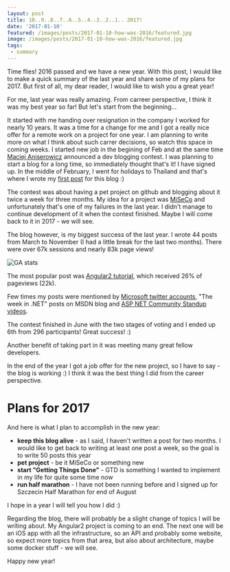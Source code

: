 ```yaml
---
layout: post
title: 10..9..8..7..6..5..4..3..2..1.. 2017! 
date: '2017-01-10'
featured: /images/posts/2017-01-10-how-was-2016/featured.jpg
image: /images/posts/2017-01-10-how-was-2016/featured.jpg
tags: 
 - summary
---
```

Time flies! 2016 passed and we have a new year. With this post, I would like to make a quick summary of the last year and share some of my plans for 2017. But first of all, my dear reader, I would like to wish you a great year! 

For me, last year was really amazing. From carreer perspective, I think it was my best year so far! But let's start from the beginning... 

It started with me handing over resignation in the company I worked for nearly 10 years. It was a time for a change for me and I got a really nice offer for a remote work on a project for one year. I am planning to write more on what I think about such carrer decisions, so watch this space in coming weeks. I started new job in the begining of Feb and at the same time [Maciej Aniserowicz](http://devstyle.pl) announced a dev blogging contest. I was planning to start a blog for a long time, so immediately thought that's it! I have signed up. In the middle of February, I went for holidays to Thailand and that's where I wrote my [first post](/2016/02/27/hello-world/) for this blog :)  

The contest was about having a pet project on github and blogging about it twice a week for three months. My idea for a project was [MiSeCo](/tags/#miseco) and unfortunately that's one of my failures in the last year. I didn't manage to continue development of it when the contest finished. Maybe I will come back to it in 2017 - we will see. 

The blog however, is my biggest success of the last year. I wrote 44 posts from March to November (I had a little break for the last two months). There were over 67k sessions and nearly 83k page views! 

![GA stats](/images/posts/2017-01-10-how-was-2016/stats.png)

The most popular post was [Angular2 tutorial](/2016/09/08/aspnet-core-with-angular2-tutorial/), which received 26% of pageviews (22k). 

Few times my posts were mentioned by [Microsoft twitter accounts](https://twitter.com/mdymel/status/815873592843968512), "The week in .NET" posts on MSDN blog and [ASP NET Community Standup videos](https://www.youtube.com/watch?v=VFvZ_yileVk&feature=youtu.be&t=22m8s). 

The contest finished in June with the two stages of voting and I ended up 6th from 296 participants! Great success! :) 

Another benefit of taking part in it was meeting many great fellow developers. 

In the end of the year I got a job offer for the new project, so I have to say - the blog is working :) I think it was the best thing I did from the career perspective. 

# Plans for 2017
And here is what I plan to accomplish in the new year:

 * **keep this blog alive** - as I said, I haven't written a post for two months. I would like to get back to writing at least one post a week, so the goal is to write 50 posts this year 
 * **pet project** - be it MiSeCo or something new
 * **start "Getting Things Done"** - GTD is something I wanted to implement in my life for quite some time now
 * **run half marathon** - I have not been running before and I signed up for Szczecin Half Marathon for end of August

 I hope in a year I will tell you how I did :) 

 Regarding the blog, there will probably be a slight change of topics I will be writing about. My Angular2 project is coming to an end. The next one will be an iOS app with all the infrastructure, so an API and probably some website, so expect more topics from that area, but also about architecture, maybe some docker stuff - we will see. 

 Happy new year! 
